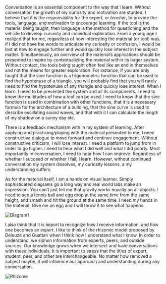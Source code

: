 Conversation is an essential component to the way that I learn.  Without conversation the growth of my curiosity and motivation are stunted.  I believe that it is the responsibility for the expert, or *teacher*, to provide the tools, language, and motivation to encourage learning.   If the tool is the material being taught, then language is the method for questioning and the vehicle to develop curiosity and individual exploration.  From a young age I realized that for me, regardless of how interesting the material (or tool) was,  if I did not have the words to articulate my curiosity or confusion, I would be lost at how to engage further and would quickly lose interest in the subject matter. Simultaneously, an overview of the material’s applications should be presented to inspire by contextualizing the material within its larger system.  Without context, the tools being taught often feel like an end in themselves and not the means for greater exploration.  For instance, if you are only taught that the sine function is a trigonometric function that can be used to find the hypotenuse of a triangle, you will probably find that you will rarely need to find the hypotenuse of any triangle and quickly lose interest.   When I learn, I need to be presented the system and all its components.  I need to know the multitudes of how a tool can be used.  I need to know that the sine function is used in combination with other functions, that it is a necessary formula for the architecture of a building, that the sine curve is used to describe oscillating sound waves, and that with it I can calculate the length of my shadow on a sunny day etc.  

There is a feedback mechanism with in my system of learning.  After applying and practicing/playing with the material presented to me, I need constructive dialogue to move forward and continue engagement.  Without constructive criticism, I will lose interest.  I need a platform to jump from in order to go higher.  I need to hear what I did well and what I did poorly.  Most importantly in conversation, I need to hear how I can improve.  Regardless of whether I succeed or whether I fail, I learn.  However, without continued conversation my system dissolves, my curiosity lessens, a my understanding suffers.

As for the material itself,  I am a hands on visual learner.  Simply sophisticated diagrams go a long way and real world labs make an impression.  You can’t just tell me that gravity works equally on all objects.  I need to see a tennis ball and egg drop at the same time from the same height, and smash and hit the ground at the same time.  I need my hands in the material.  Give me an egg and I will throw it to see what happens.  

![Diagram1](http://www.chesterdols.com/wp-content/uploads/2017/01/How-I-Learn.png)

I also think that it is import to recognize how I receive information, and how one becomes an *expert*.  I like to think of the rhizomic model proposed by Deleuze and Guattari when I think how I understand what I know.    In order to understand, we siphon information from experts, peers, and outside sources.  Our knowledge grows when we intersect and have conversations with these individuals.  It is important to stress that the titles of expert, student, peer, and other are interchangeable.   No matter how removed a subject maybe, it will influence our approach and understanding during any conversation.

![Rhizome](http://www.chesterdols.com/wp-content/uploads/2017/01/Rhizome.png)
